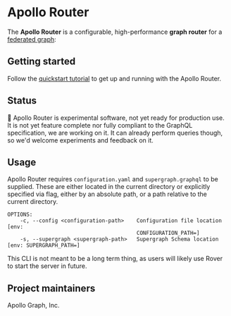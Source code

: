 # Apollo Router

The **Apollo Router** is a configurable, high-performance **graph router** for a [federated graph](https://www.apollographql.com/docs/federation/):

## Getting started

Follow the [quickstart tutorial](https://www.apollographql.com/docs/router/quickstart/) to get up and running with the Apollo Router.

## Status

🚧 Apollo Router is experimental software, not yet ready for production use.
It is not yet feature complete nor fully compliant to the GraphQL specification, we are
working on it.
It can already perform queries though, so we'd welcome experiments and feedback on it.

## Usage

Apollo Router requires `configuration.yaml` and `supergraph.graphql`
to be supplied. These are either located in the current directory or explicitly
specified via flag, either by an absolute path, or a path relative to the current
directory.

```
OPTIONS:
    -c, --config <configuration-path>    Configuration file location [env:
                                         CONFIGURATION_PATH=]
    -s, --supergraph <supergraph-path>   Supergraph Schema location [env: SUPERGRAPH_PATH=]
```

This CLI is not meant to be a long term thing, as users will likely use Rover
to start the server in future.

## Project maintainers

Apollo Graph, Inc.
